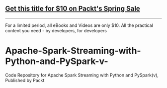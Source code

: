 ## [Get this title for $10 on Packt's Spring Sale](https://www.packt.com/V12509?utm_source=github&utm_medium=packt-github-repo&utm_campaign=spring_10_dollar_2022)
-----
For a limited period, all eBooks and Videos are only $10. All the practical content you need \- by developers, for developers

# Apache-Spark-Streaming-with-Python-and-PySpark-v-
Code Repository for Apache Spark Streaming with Python and PySpark(v), Published by Packt
